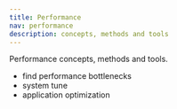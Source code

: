 ```yaml
---
title: Performance
nav: performance
description: concepts, methods and tools
---
```


Performance concepts, methods and tools.

* find performance bottlenecks
* system tune
* application optimization
